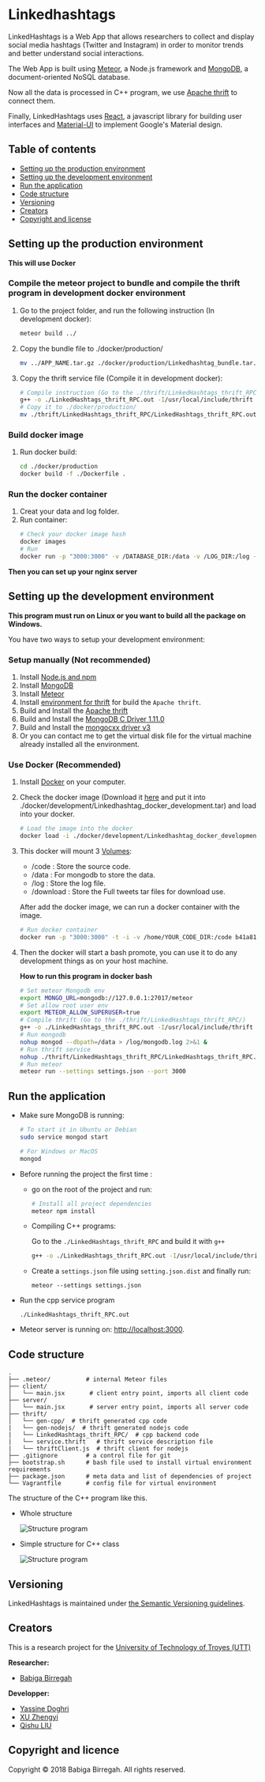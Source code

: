 # Linkedhashtags

LinkedHashtags is a Web App that allows researchers to collect and display social media
hashtags (Twitter and Instagram) in order to monitor trends and better understand social
interactions.

The Web App is built using [Meteor](https://www.meteor.com/), a Node.js framework
and [MongoDB](https://www.mongodb.com/), a document-oriented NoSQL database.

Now all the data is processed in C++ program, we use [Apache thrift](https://thrift.apache.org/) to connect them.

Finally, LinkedHashtags uses [React](https://reactjs.org/), a javascript library for
building user interfaces and [Material-UI](http://www.material-ui.com/) to implement
Google's Material design.

## Table of contents

-   [Setting up the production environment](#setting-up-the-production-environment)
-   [Setting up the development environment](#setting-up-the-development-environment)
-   [Run the application](#run-the-application)
-   [Code structure](#code-structure)
-   [Versioning](#versioning)
-   [Creators](#creators)
-   [Copyright and license](#copyright-and-licence)

## Setting up the production environment

**This will use Docker**

### Compile the meteor project to bundle and compile the thrift program in development docker environment

1.  Go to the project folder, and run the following instruction (In development docker):
    ```bash
    meteor build ../
    ```
2.  Copy the bundle file to ./docker/production/
    ```bash
    mv ../APP_NAME.tar.gz ./docker/production/Linkedhashtag_bundle.tar.gz
    ```
3.  Copy the thrift service file (Compile it in development docker):
    ```bash
    # Compile instruction (Go to the ./thrift/LinkedHashtags_thrift_RPC/)
    g++ -o ./LinkedHashtags_thrift_RPC.out -I/usr/local/include/thrift -I/usr/include/boost  -I/usr/local/include/mongocxx/v_noabi  -I/usr/local/include/bsoncxx/v_noabi  -L/usr/local/lib  main.cpp ./service_types.cpp ./service_constants.cpp ./LinkedHashtagsService.cpp ./GraphDataCalculator.cpp ./StreamManager.cpp ./EventManager.cpp -lthrift -lthriftnb -lthriftz -lmongocxx -lbsoncxx -Wl,-rpath /usr/local/lib
    # Copy it to ./docker/production/
    mv ./thrift/LinkedHashtags_thrift_RPC/LinkedHashtags_thrift_RPC.out ./docker/production/
    ```

### Build docker image

1.  Run docker build:
    ```bash
    cd ./docker/production
    docker build -f ./Dockerfile .
    ```

### Run the docker container

1.  Creat your data and log folder.
2.  Run container:
    ```bash
    # Check your docker image hash
    docker images
    # Run
    docker run -p "3000:3000" -v /DATABASE_DIR:/data -v /LOG_DIR:/log -d IMAGE_HASH
    ```

**Then you can set up your nginx server**

## Setting up the development environment

**This program must run on Linux or you want to build all the package on Windows.**

You have two ways to setup your development environment:

### Setup manually (Not recommended)

1.  Install [Node.js and npm](https://nodejs.org/en/)
2.  Install [MongoDB](https://docs.mongodb.com/manual/installation/)
3.  Install [Meteor](https://www.meteor.com/install)
4.  Install [environment for thrift](https://thrift.apache.org/docs/install/) for build the `Apache thrift`.
5.  Build and Install the [Apache thrift](https://thrift.apache.org/docs/BuildingFromSource)
6.  Build and Install the [MongoDB C Driver 1.11.0](http://mongoc.org/libmongoc/current/installing.html)
7.  Build and Install the [mongocxx driver v3](https://mongodb.github.io/mongo-cxx-driver/mongocxx-v3/installation/)
8.  Or you can contact me to get the virtual disk file for the virtual machine already installed all the environment.

### Use Docker (Recommended)

1.  Install [Docker](https://docs.docker.com/install/) on your computer.
2.  Check the docker image (Download it [here](https://drive.google.com/file/d/1O8JSEGjFwci4VNLe5qHZ7FeJEabxwvMO/view?usp=sharing) and put it into ./docker/development/Linkedhashtag_docker_development.tar) and load into your docker.
    ```bash
    # Load the image into the docker
    docker load -i ./docker/development/Linkedhashtag_docker_development.tar
    ```
3.  This docker will mount 3 [Volumes](https://docs.docker.com/storage/volumes/):

    -   /code : Store the source code.
    -   /data : For mongodb to store the data.
    -   /log : Store the log file.  
    -   /download : Store the Full tweets tar files for download use.

    After add the docker image, we can run a docker container with the image.

    ```bash
    # Run docker container
    docker run -p "3000:3000" -t -i -v /home/YOUR_CODE_DIR:/code b41a8185d6f5
    ```

4.  Then the docker will start a bash promote, you can use it to do any development things as on your host machine.

    **How to run this program in docker bash**

    ```bash
    # Set meteor Mongodb env
    export MONGO_URL=mongodb://127.0.0.1:27017/meteor
    # Set allow root user env
    export METEOR_ALLOW_SUPERUSER=true
    # Compile thrift (Go to the ./thrift/LinkedHashtags_thrift_RPC/)
    g++ -o ./LinkedHashtags_thrift_RPC.out -I/usr/local/include/thrift -I/usr/include/boost  -I/usr/local/include/mongocxx/v_noabi  -I/usr/local/include/bsoncxx/v_noabi  -L/usr/local/lib  main.cpp ./service_types.cpp ./service_constants.cpp ./LinkedHashtagsService.cpp ./GraphDataCalculator.cpp ./StreamManager.cpp ./EventManager.cpp -lthrift -lthriftnb -lthriftz -lmongocxx -lbsoncxx -Wl,-rpath /usr/local/lib
    # Run mongodb
    nohup mongod --dbpath=/data > /log/mongodb.log 2>&1 &
    # Run thrift service
    nohup ./thrift/LinkedHashtags_thrift_RPC/LinkedHashtags_thrift_RPC.out > /log/thriftlog.log 2>&1 &
    # Run meteor
    meteor run --settings settings.json --port 3000
    ```

## Run the application

-   Make sure MongoDB is running:

    ```bash
    # To start it in Ubuntu or Debian
    sudo service mongod start

    # For Windows or MacOS
    mongod
    ```

-   Before running the project the first time :

    -   go on the root of the project and run:

        ```bash
        # Install all project dependencies
        meteor npm install
        ```

    -   Compiling C++ programs:

        Go to the `./LinkedHashtags_thrift_RPC` and build it with `g++`

        ```bash
        g++ -o ./LinkedHashtags_thrift_RPC.out -I/usr/local/include/thrift -I/usr/include/boost  -I/usr/local/include/mongocxx/v_noabi  -I/usr/local/include/bsoncxx/v_noabi  -L/usr/local/lib  main.cpp ./service_types.cpp ./service_constants.cpp ./LinkedHashtagsService.cpp ./GraphDataCalculator.cpp ./StreamManager.cpp ./EventManager.cpp -lthrift -lthriftnb -lthriftz -lmongocxx -lbsoncxx -Wl,-rpath /usr/local/lib
        ```

    -   Create a `settings.json` file using `setting.json.dist` and finally run:

        `meteor --settings settings.json`

-   Run the cpp service program

    `./LinkedHashtags_thrift_RPC.out`

-   Meteor server is running on: <http://localhost:3000>.

## Code structure

    .
    ├── .meteor/          # internal Meteor files
    ├── client/
    │   └── main.jsx       # client entry point, imports all client code
    ├── server/
    │   └── main.jsx       # server entry point, imports all server code
    ├── thrift/     
    │   └── gen-cpp/  # thrift generated cpp code
    |   └── gen-nodejs/  # thrift generated nodejs code
    |   └── LinkedHashtags_thrift_RPC/  # cpp backend code
    |   └── service.thrift   # thrift service description file
    |   └── thriftClient.js  # thrift client for nodejs
    ├── .gitignore        # a control file for git
    ├── bootstrap.sh      # bash file used to install virtual environment requirements
    ├── package.json      # meta data and list of dependencies of project
    └── Vagrantfile       # config file for virtual environment

The structure of the C++ program like this.

-   Whole structure

    ![Structure program](/imgs/structure.png)

-   Simple structure for C++ class

    ![Structure program](/imgs/simple_s_cpp.png)

## Versioning

LinkedHashtags is maintained under [the Semantic Versioning guidelines](http://semver.org/).

## Creators

This is a research project for the [University of Technology of Troyes (UTT)](http://www.utt.fr/)

**Researcher:**

-   [Babiga Birregah](https://github.com/BabigaBirregah)

**Developper:**

-   [Yassine Doghri](https://github.com/yassinedoghri)
-   [XU Zhengyi](https://github.com/xuzhengyi1995)
-   [Qishu LIU](https://github.com/timliu97)

## Copyright and licence

Copyright © 2018 Babiga Birregah. All rights reserved.

